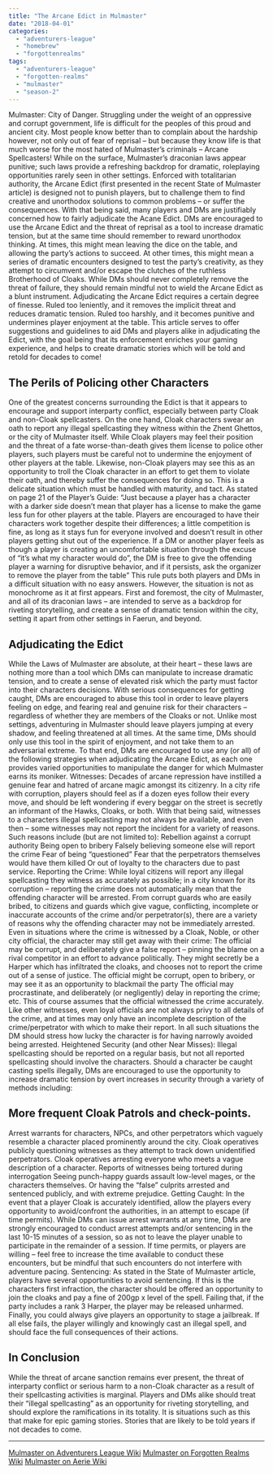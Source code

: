 ```yaml
---
title: "The Arcane Edict in Mulmaster"
date: "2018-04-01"
categories: 
  - "adventurers-league"
  - "homebrew"
  - "forgottenrealms"
tags: 
  - "adventurers-league"
  - "forgotten-realms"
  - "mulmaster"
  - "season-2"
---
```


Mulmaster: City of Danger. Struggling under the weight of an oppressive and corrupt government, life is difficult for the peoples of this proud and ancient city. Most people know better than to complain about the hardship however, not only out of fear of reprisal – but because they know life is that much worse for the most hated of Mulmaster’s criminals – Arcane Spellcasters! While on the surface, Mulmaster’s draconian laws appear punitive; such laws provide a refreshing backdrop for dramatic, roleplaying opportunities rarely seen in other settings. Enforced with totalitarian authority, the Arcane Edict (first presented in the recent State of Mulmaster article) is designed not to punish players, but to challenge them to find creative and unorthodox solutions to common problems – or suffer the consequences. With that being said, many players and DMs are justifiably concerned how to fairly adjudicate the Acane Edict. DMs are encouraged to use the Arcane Edict and the threat of reprisal as a tool to increase dramatic tension, but at the same time should remember to reward unorthodox thinking. At times, this might mean leaving the dice on the table, and allowing the party’s actions to succeed. At other times, this might mean a series of dramatic encounters designed to test the party’s creativity, as they attempt to circumvent and/or escape the clutches of the ruthless Brotherhood of Cloaks. While DMs should never completely remove the threat of failure, they should remain mindful not to wield the Arcane Edict as a blunt instrument. Adjudicating the Arcane Edict requires a certain degree of finesse. Ruled too leniently, and it removes the implicit threat and reduces dramatic tension. Ruled too harshly, and it becomes punitive and undermines player enjoyment at the table. This article serves to offer suggestions and guidelines to aid DMs and players alike in adjudicating the Edict, with the goal being that its enforcement enriches your gaming experience, and helps to create dramatic stories which will be told and retold for decades to come!

## The Perils of Policing other Characters

One of the greatest concerns surrounding the Edict is that it appears to encourage and support interparty conflict, especially between party Cloak and non-Cloak spellcasters. On the one hand, Cloak characters swear an oath to report any illegal spellcasting they witness within the Zhent Ghettos, or the city of Mulmaster itself. While Cloak players may feel their position and the threat of a fate worse-than-death gives them license to police other players, such players must be careful not to undermine the enjoyment of other players at the table. Likewise, non-Cloak players may see this as an opportunity to troll the Cloak character in an effort to get them to violate their oath, and thereby suffer the consequences for doing so. This is a delicate situation which must be handled with maturity, and tact. As stated on page 21 of the Player’s Guide: “Just because a player has a character with a darker side doesn’t mean that player has a license to make the game less fun for other players at the table. Players are encouraged to have their characters work together despite their differences; a little competition is fine, as long as it stays fun for everyone involved and doesn’t result in other players getting shut out of the experience. If a DM or another player feels as though a player is creating an uncomfortable situation through the excuse of “it’s what my character would do”, the DM is free to give the offending player a warning for disruptive behavior, and if it persists, ask the organizer to remove the player from the table” This rule puts both players and DMs in a difficult situation with no easy answers. However, the situation is not as monochrome as it at first appears. First and foremost, the city of Mulmaster, and all of its draconian laws – are intended to serve as a backdrop for riveting storytelling, and create a sense of dramatic tension within the city, setting it apart from other settings in Faerun, and beyond.

## Adjudicating the Edict

While the Laws of Mulmaster are absolute, at their heart – these laws are nothing more than a tool which DMs can manipulate to increase dramatic tension, and to create a sense of elevated risk which the party must factor into their characters decisions. With serious consequences for getting caught, DMs are encouraged to abuse this tool in order to leave players feeling on edge, and fearing real and genuine risk for their characters – regardless of whether they are members of the Cloaks or not. Unlike most settings, adventuring in Mulmaster should leave players jumping at every shadow, and feeling threatened at all times. At the same time, DMs should only use this tool in the spirit of enjoyment, and not take them to an adversarial extreme. To that end, DMs are encouraged to use any (or all) of the following strategies when adjudicating the Arcane Edict, as each one provides varied opportunities to manipulate the danger for which Mulmaster earns its moniker. Witnesses: Decades of arcane repression have instilled a genuine fear and hatred of arcane magic amongst its citizenry. In a city rife with corruption, players should feel as if a dozen eyes follow their every move, and should be left wondering if every beggar on the street is secretly an informant of the Hawks, Cloaks, or both. With that being said, witnesses to a characters illegal spellcasting may not always be available, and even then – some witnesses may not report the incident for a variety of reasons. Such reasons include (but are not limited to): Rebellion against a corrupt authority Being open to bribery Falsely believing someone else will report the crime Fear of being “questioned” Fear that the perpetrators themselves would have them killed Or out of loyalty to the characters due to past service. Reporting the Crime: While loyal citizens will report any illegal spellcasting they witness as accurately as possible; in a city known for its corruption – reporting the crime does not automatically mean that the offending character will be arrested. From corrupt guards who are easily bribed, to citizens and guards which give vague, conflicting, incomplete or inaccurate accounts of the crime and/or perpetrator(s), there are a variety of reasons why the offending character may not be immediately arrested. Even in situations where the crime is witnessed by a Cloak, Noble, or other city official, the character may still get away with their crime: The official may be corrupt, and deliberately give a false report – pinning the blame on a rival competitor in an effort to advance politically. They might secretly be a Harper which has infiltrated the cloaks, and chooses not to report the crime out of a sense of justice. The official might be corrupt, open to bribery, or may see it as an opportunity to blackmail the party The official may procrastinate, and deliberately (or negligently) delay in reporting the crime; etc. This of course assumes that the official witnessed the crime accurately. Like other witnesses, even loyal officials are not always privy to all details of the crime, and at times may only have an incomplete description of the crime/perpetrator with which to make their report. In all such situations the DM should stress how lucky the character is for having narrowly avoided being arrested. Heightened Security (and other Near Misses): Illegal spellcasting should be reported on a regular basis, but not all reported spellcasting should involve the characters. Should a character be caught casting spells illegally, DMs are encouraged to use the opportunity to increase dramatic tension by overt increases in security through a variety of methods including:

## More frequent Cloak Patrols and check-points.

Arrest warrants for characters, NPCs, and other perpetrators which vaguely resemble a character placed prominently around the city. Cloak operatives publicly questioning witnesses as they attempt to track down unidentified perpetrators. Cloak operatives arresting everyone who meets a vague description of a character. Reports of witnesses being tortured during interrogation Seeing punch-happy guards assault low-level mages, or the characters themselves. Or having the “false” culprits arrested and sentenced publicly, and with extreme prejudice. Getting Caught: In the event that a player Cloak is accurately identified, allow the players every opportunity to avoid/confront the authorities, in an attempt to escape (if time permits). While DMs can issue arrest warrants at any time, DMs are strongly encouraged to conduct arrest attempts and/or sentencing in the last 10-15 minutes of a session, so as not to leave the player unable to participate in the remainder of a session. If time permits, or players are willing – feel free to increase the time available to conduct these encounters, but be mindful that such encounters do not interfere with adventure pacing. Sentencing: As stated in the State of Mulmaster article, players have several opportunities to avoid sentencing. If this is the characters first infraction, the character should be offered an opportunity to join the cloaks and pay a fine of 200gp x level of the spell. Failing that, if the party includes a rank 3 Harper, the player may be released unharmed. Finally, you could always give players an opportunity to stage a jailbreak. If all else fails, the player willingly and knowingly cast an illegal spell, and should face the full consequences of their actions.

## In Conclusion

While the threat of arcane sanction remains ever present, the threat of interparty conflict or serious harm to a non-Cloak character as a result of their spellcasting activities is marginal. Players and DMs alike should treat their “illegal spellcasting” as an opportunity for riveting storytelling, and should explore the ramifications in its totality. It is situations such as this that make for epic gaming stories. Stories that are likely to be told years if not decades to come.

* * *

[Mulmaster on Adventurers League Wiki](https://adventurersleague.wikia.com/wiki/Mulmaster) [Mulmaster on Forgotten Realms Wiki](https://forgottenrealms.wikia.com/wiki/Mulmaster) [Mulmaster on Aerie Wiki](http://wiki.aerie.ru/wiki/%D0%9C%D1%83%D0%BB%D0%BC%D0%B0%D1%81%D1%82%D0%B5%D1%80)
